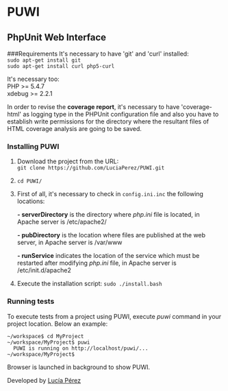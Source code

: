 PUWI
====
PhpUnit Web Interface
---------------------

###Requirements
It's necessary to have 'git' and 'curl' installed:  
	`sudo apt-get install git`  
	`sudo apt-get install curl php5-curl`

It's necessary too:   
	   PHP >= 5.4.7  
	   xdebug >= 2.2.1

In order to revise the **coverage report**, it's necessary to have 'coverage-html' as logging type in the PHPUnit configuration file and also you have to establish write permissions for the directory where the resultant files of HTML coverage analysis are going to be saved.

### Installing PUWI
1. Download the project from the URL:   
  `git clone https://github.com/LuciaPerez/PUWI.git`

2. `cd PUWI/`

3. First of all, it's necessary to check in `config.ini.inc` the following locations:

	 **- serverDirectory** is the directory where *php.ini* file is located, in Apache server is /etc/apache2/

	 **- pubDirectory** is the location where files are published at the web server, in Apache server is /var/www

	 **- runService** indicates the location of the service which must be restarted after modifying *php.ini* file, in Apache server is /etc/init.d/apache2
    
4. Execute the installation script:  `sudo ./install.bash`

### Running tests
To execute tests from a project using PUWI, execute *puwi* command in your project location.
Below an example:
```
~/workspace$ cd MyProject
~/workspace/MyProject$ puwi
  PUWI is running on http://localhost/puwi/...
~/workspace/MyProject$ 
```
Browser is launched in background to show PUWI.


Developed by [Lucía Pérez](http://www.linkedin.com/pub/luc%C3%ADa-p%C3%A9rez-fern%C3%A1ndez/77/9a1/227 "Linkedin: Lucía Pérez")
